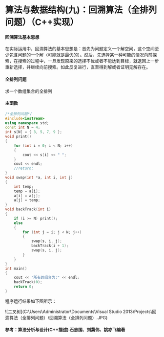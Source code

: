 # 算法与数据结构(九)：回溯算法（全排列问题）（C++实现）

#### 回溯算法基本思想

在实际运用中，回溯算法的基本思想是：首先为问题定义一个解空间，这个空间至少包含问题的一个解（可能就是最优的）。然后，先选择某一种可能的情况向前探索，在搜索的过程中，一旦发现原来的选择不优或者不能达到目标，就退回上一步重新选择，并继续向前搜索。如此反复进行，直至得到解或者证明无解存在。

#### 全排列问题

求一个数组集合的全排列

#### 主函数

```c++
/*全排列问题*/
#include<iostream>
using namespace std;
const int N = 4;
int s[N] = { 3, 5, 7, 9 };
void print()
{
	for (int i = 0; i < N; i++)
	{
		cout << s[i] << " ";
	}
	cout << endl;
	//return;
}
void swap(int *a, int i, int j)
{
	int temp;
	temp = a[i];
	a[i] = a[j];
	a[j] = temp;
}
void backTrack(int i)
{
	if (i >= N) print();
	else
	{
		for (int j = i; j < N; j++)
		{
			swap(s, i, j);
			backTrack(i + 1);
			swap(s, i, j);
		}
	}
}
int main()
{
	cout << "所有的组合为:" << endl;
	backTrack(0);
	return 0;
}
```

程序运行结果如下图所示：

![二叉树](C:\Users\Administrator\Documents\Visual Studio 2013\Projects\回溯算法（全排列问题）\回溯算法（全排列问题）.JPG)

#### 参考：算法分析与设计(C++描述) 石志国、刘冀伟、姚亦飞编著
